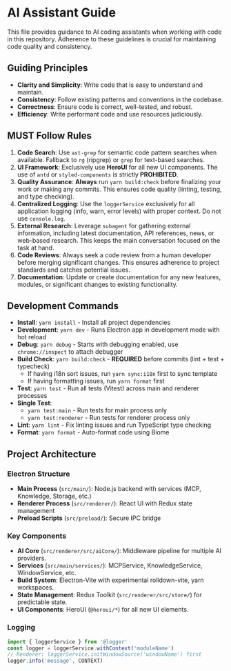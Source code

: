 # AI Assistant Guide

This file provides guidance to AI coding assistants when working with code in this repository. Adherence to these guidelines is crucial for maintaining code quality and consistency.

## Guiding Principles

- **Clarity and Simplicity**: Write code that is easy to understand and maintain.
- **Consistency**: Follow existing patterns and conventions in the codebase.
- **Correctness**: Ensure code is correct, well-tested, and robust.
- **Efficiency**: Write performant code and use resources judiciously.

## MUST Follow Rules

1.  **Code Search**: Use `ast-grep` for semantic code pattern searches when available. Fallback to `rg` (ripgrep) or `grep` for text-based searches.
2.  **UI Framework**: Exclusively use **HeroUI** for all new UI components. The use of `antd` or `styled-components` is strictly **PROHIBITED**.
3.  **Quality Assurance**: **Always** run `yarn build:check` before finalizing your work or making any commits. This ensures code quality (linting, testing, and type checking).
4.  **Centralized Logging**: Use the `loggerService` exclusively for all application logging (info, warn, error levels) with proper context. Do not use `console.log`.
5.  **External Research**: Leverage `subagent` for gathering external information, including latest documentation, API references, news, or web-based research. This keeps the main conversation focused on the task at hand.
6.  **Code Reviews**: Always seek a code review from a human developer before merging significant changes. This ensures adherence to project standards and catches potential issues.
7.  **Documentation**: Update or create documentation for any new features, modules, or significant changes to existing functionality.

## Development Commands

- **Install**: `yarn install` - Install all project dependencies
- **Development**: `yarn dev` - Runs Electron app in development mode with hot reload
- **Debug**: `yarn debug` - Starts with debugging enabled, use `chrome://inspect` to attach debugger
- **Build Check**: `yarn build:check` - **REQUIRED** before commits (lint + test + typecheck)
  - If having i18n sort issues, run `yarn sync:i18n` first to sync template
  - If having formatting issues, run `yarn format` first
- **Test**: `yarn test` - Run all tests (Vitest) across main and renderer processes
- **Single Test**:
  - `yarn test:main` - Run tests for main process only
  - `yarn test:renderer` - Run tests for renderer process only
- **Lint**: `yarn lint` - Fix linting issues and run TypeScript type checking
- **Format**: `yarn format` - Auto-format code using Biome

## Project Architecture

### Electron Structure
- **Main Process** (`src/main/`): Node.js backend with services (MCP, Knowledge, Storage, etc.)
- **Renderer Process** (`src/renderer/`): React UI with Redux state management
- **Preload Scripts** (`src/preload/`): Secure IPC bridge

### Key Components
- **AI Core** (`src/renderer/src/aiCore/`): Middleware pipeline for multiple AI providers.
- **Services** (`src/main/services/`): MCPService, KnowledgeService, WindowService, etc.
- **Build System**: Electron-Vite with experimental rolldown-vite, yarn workspaces.
- **State Management**: Redux Toolkit (`src/renderer/src/store/`) for predictable state.
- **UI Components**: HeroUI (`@heroui/*`) for all new UI elements.

### Logging
```typescript
import { loggerService } from '@logger'
const logger = loggerService.withContext('moduleName')
// Renderer: loggerService.initWindowSource('windowName') first
logger.info('message', CONTEXT)
```
